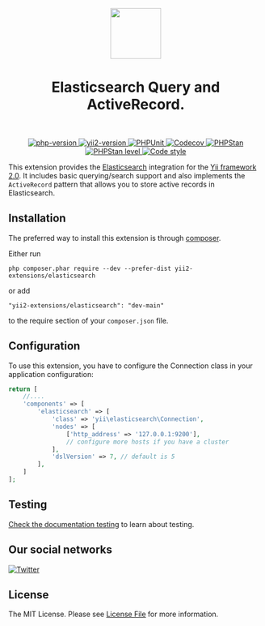 <p align="center">
    <a href="https://github.com/yii2-extensions/elasticsearch" target="_blank">
        <img src="https://www.yiiframework.com/image/yii_logo_light.svg" height="100px;">
    </a>
    <h1 align="center">Elasticsearch Query and ActiveRecord.</h1>
    <br>
</p>

<p align="center">
    <a href="https://www.php.net/releases/8.1/en.php" target="_blank">
        <img src="https://img.shields.io/badge/PHP-%3E%3D8.1-787CB5" alt="php-version">
    </a>
    <a href="https://github.com/yiisoft/yii2/tree/2.2" target="_blank">
        <img src="https://img.shields.io/badge/Yii2%20version-2.2-blue" alt="yii2-version">
    </a>
    <a href="https://github.com/yii2-extensions/elasticsearch/actions/workflows/build.yml" target="_blank">
        <img src="https://github.com/yii2-extensions/elasticsearch/actions/workflows/build.yml/badge.svg" alt="PHPUnit">
    </a>
    <a href="https://codecov.io/gh/yii2-extensions/elasticsearch" target="_blank">
        <img src="https://codecov.io/gh/yii2-extensions/elasticsearch/branch/main/graph/badge.svg?token=MF0XUGVLYC" alt="Codecov">
    </a>
    <a href="https://github.com/yii2-extensions/elasticsearch/actions/workflows/static.yml" target="_blank">
        <img src="https://github.com/yii2-extensions/elasticsearch/actions/workflows/static.yml/badge.svg" alt="PHPStan">
    </a>
    <a href="https://github.com/yii2-extensions/elasticsearch/actions/workflows/static.yml" target="_blank">
        <img src="https://img.shields.io/badge/PHPStan%20level-1-blue" alt="PHPStan level">
    </a>    
    <a href="https://github.styleci.io/repos/710193992?branch=main" target="_blank">
        <img src="https://github.styleci.io/repos/710193992/shield?branch=main" alt="Code style">
    </a>    
</p>

This extension provides the [Elasticsearch](https://www.elastic.co/products/elasticsearch) integration for the [Yii framework 2.0](https://www.yiiframework.com).
It includes basic querying/search support and also implements the `ActiveRecord` pattern that allows you to store active
records in Elasticsearch.

## Installation

The preferred way to install this extension is through [composer](https://getcomposer.org/download/).

Either run

```
php composer.phar require --dev --prefer-dist yii2-extensions/elasticsearch
```

or add

```
"yii2-extensions/elasticsearch": "dev-main"
```

to the require section of your `composer.json` file.

## Configuration

To use this extension, you have to configure the Connection class in your application configuration:

```php
return [
    //....
    'components' => [
        'elasticsearch' => [
            'class' => 'yii\elasticsearch\Connection',
            'nodes' => [
                ['http_address' => '127.0.0.1:9200'],
                // configure more hosts if you have a cluster
            ],
            'dslVersion' => 7, // default is 5
        ],
    ]
];
```

## Testing

[Check the documentation testing](/docs/testing.md) to learn about testing.

## Our social networks

[![Twitter](https://img.shields.io/badge/twitter-follow-1DA1F2?logo=twitter&logoColor=1DA1F2&labelColor=555555?style=flat)](https://twitter.com/Terabytesoftw)

## License

The MIT License. Please see [License File](LICENSE.md) for more information.

